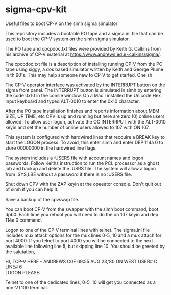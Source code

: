 # sigma-cpv-kit
Useful files to boot CP-V on the simh sigma simulator

This repository includes a bootable PO tape and a sigma.ini file that can be used to boot the CP-V system on the simh sigma simulator.

The PO tape and cpcpdoc.txt files were provided by Keith G. Calkins from his archive of CP-V material at https://www.andrews.edu/~calkins/sigma/.

The cpcpdoc.txt file is a description of installing running CP-V from the PO tape using siggy, a dos based simulator written by Keith and George Plume in th 90's.  This may help someone new to CP-V to get started.  One sh

The CP-V operator interface was activated by the INTERRUPT button  on the sigma front panel.  The INTERRUPT button is simulated in simh by entering the code 0x10 in the consle window.  On a Mac I installed the Unicode Hex Input keyboard and typed ALT-0010 to enter the 0x10 character.

After the PO tape installation finishes and reports information about MEM SIZE, UP TIME, etc CPV is up and running but here are zero (0) online users allowed.  To allow user logon, activate the OC INTERRPUT with the ALT-0010 keyin and set the number of online users allowed to 107 with ON 107.

This system is configured with hardwired lines that recquire a BREAK key to start the LOGON process.  To avoid, this enter simh and enter DEP 114a 0 to store 00000000 in the hardwired line flags.

The system includes a :USERS file with account names and logon passwords.  Follow Keiths instruction to run the PCL processor as a ghost job and backup and delete the :USRS file.  The system will allow a logon from :SYS,LBE without a password if there is no :USERS file.

Shut down CPV with the ZAP keyin at the opeeator console.   Don't quit out of simh if you can help it.  

Save a backup of the cpvswap file.

You can boot CP-V from the swapper with the simh boot command, boot dpb0.  Each time you reboot you will need to do the on 107 keyin and dep 114a 0 command.

Logon to one of the CP-V terminal lines with telnet.  The sigma.ini file includes mux attach options for the mux lines 0-5, 10 and a mux attach for port 4000.  If you telnet to port 4000 you will be connected to the next available line following line 5, but skipping line 10.  You should be greeted by the salutation,  

HI, TCP-V HERE - ANDREWS C0F
09:55 AUG 23,'80 ON WEST   USER# C     LINE# 6  
LOGON PLEASE: 

Telnet to one of the dedicated lines, 0-5, 10 will get you connected as a non-VT100 terminal.
